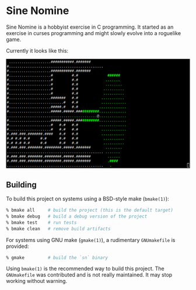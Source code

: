 Sine Nomine
===========

Sine Nomine is a hobbyist exercise in C programming. It started as an exercise
in curses programming and might slowly evolve into a roguelike game.

Currently it looks like this:

![screenshot of the program](https://raw.githubusercontent.com/blabber/sine_nomine/master/screenshot.png "awesome")

## Building

To build this project on systems using a BSD-style make (`bmake(1)`):

```sh
% bmake all     # build the project (this is the default target)
% bmake debug   # build a debug version of the project
% bmake test    # run tests
% bmake clean   # remove build artifacts
```

For systems using GNU make (`gmake(1)`), a rudimentary `GNUmakefile` is
provided:

```sh
% gmake         # build the `sn` binary
```

Using `bmake(1)` is the recommended way to build this project. The
`GNUmakefile` was contributed and is not really maintained. It may stop working
without warning.
